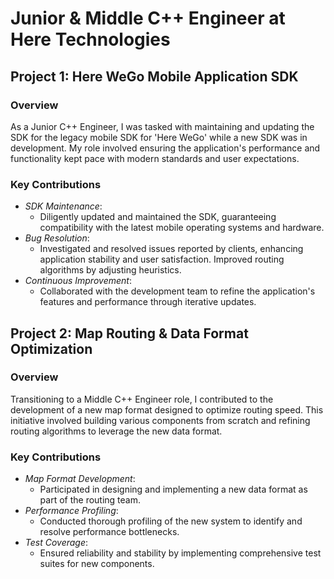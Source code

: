 # Junior & Middle C++ Engineer at Here Technologies

## Project 1: Here WeGo Mobile Application SDK

### Overview

As a Junior C++ Engineer, I was tasked with maintaining and updating the SDK for the legacy mobile SDK for 'Here WeGo' while a new SDK was in development. My role involved ensuring the application's performance and functionality kept pace with modern standards and user expectations.

### Key Contributions

* *SDK Maintenance*:
  * Diligently updated and maintained the SDK, guaranteeing compatibility with the latest mobile operating systems and hardware.
* *Bug Resolution*:
  * Investigated and resolved issues reported by clients, enhancing application stability and user satisfaction. Improved routing algorithms by adjusting heuristics.
* *Continuous Improvement*:
  * Collaborated with the development team to refine the application's features and performance through iterative updates.

## Project 2: Map Routing & Data Format Optimization

### Overview

Transitioning to a Middle C++ Engineer role, I contributed to the development of a new map format designed to optimize routing speed. This initiative involved building various components from scratch and refining routing algorithms to leverage the new data format.

### Key Contributions

* *Map Format Development*:
  * Participated in designing and implementing a new data format as part of the routing team.
* *Performance Profiling*:
  * Conducted thorough profiling of the new system to identify and resolve performance bottlenecks.
* *Test Coverage*:
  * Ensured reliability and stability by implementing comprehensive test suites for new components.
